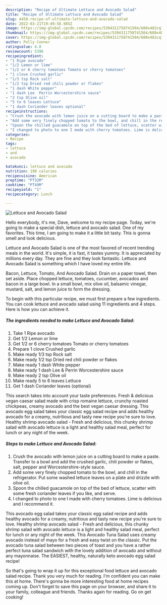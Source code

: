 ```yaml
---
description: "Recipe of Ultimate Lettuce and Avocado Salad"
title: "Recipe of Ultimate Lettuce and Avocado Salad"
slug: 4450-recipe-of-ultimate-lettuce-and-avocado-salad
date: 2022-03-21T19:49:58.985Z
image: https://img-global.cpcdn.com/recipes/5394311758741504/680x482cq70/lettuce-and-avocado-salad-recipe-main-photo.jpg
thumbnail: https://img-global.cpcdn.com/recipes/5394311758741504/680x482cq70/lettuce-and-avocado-salad-recipe-main-photo.jpg
cover: https://img-global.cpcdn.com/recipes/5394311758741504/680x482cq70/lettuce-and-avocado-salad-recipe-main-photo.jpg
author: Polly Conner
ratingvalue: 4.8
reviewcount: 5396
recipeingredient:
- "1 Ripe avocado"
- "1/2 Lemon or lime"
- "1/2 or 6 cherry tomatoes Tomato or cherry tomatoes"
- "1 clove Crushed garlic"
- "1/3 tsp Rock salt"
- "1/2 tsp Dried red chili powder or flakes"
- "1 dash White pepper"
- "1 dash Lee  Perrin Worcestershire sauce"
- "2 tsp Olive oil"
- "5 to 6 leaves Lettuce"
- "1 dash Coriander leaves optional"
recipeinstructions:
- "Crush the avocado with lemon juice on a cutting board to make a paste. Transfer to a bowl and add the crushed garlic, chili powder or flakes, salt, pepper and Worcestershire-style sauce."
- "Add some very finely chopped tomato to the bowl, and chill in the refrigerator. Put some washed lettuce leaves on a plate and drizzle with olive oil."
- "Spoon the chilled guacamole on top of the bed of lettuce, scatter with some fresh coriander leaves if you like, and serve."
- "I changed to photo to one I made with cherry tomatoes. Lime is delicious and I recommend it."
categories:
- Recipe
tags:
- lettuce
- and
- avocado

katakunci: lettuce and avocado 
nutrition: 198 calories
recipecuisine: American
preptime: "PT32M"
cooktime: "PT49M"
recipeyield: "1"
recipecategory: Lunch

---
```



![Lettuce and Avocado Salad](https://img-global.cpcdn.com/recipes/5394311758741504/680x482cq70/lettuce-and-avocado-salad-recipe-main-photo.jpg)

Hello everybody, it's me, Dave, welcome to my recipe page. Today, we're going to make a special dish, lettuce and avocado salad. One of my favorites. This time, I am going to make it a little bit tasty. This is gonna smell and look delicious.

Lettuce and Avocado Salad is one of the most favored of recent trending meals in the world. It's simple, it is fast, it tastes yummy. It is appreciated by millions every day. They are fine and they look fantastic. Lettuce and Avocado Salad is something which I have loved my entire life.

Bacon, Lettuce, Tomato, And Avocado Salad. Drain on a paper towel, then set aside. Place chopped lettuce, tomatoes, cucumber, avocados and bacon in a large bowl. In a small bowl, mix olive oil, balsamic vinegar, mustard, salt, and lemon juice to form the dressing.


To begin with this particular recipe, we must first prepare a few ingredients. You can cook lettuce and avocado salad using 11 ingredients and 4 steps. Here is how you can achieve it.

<!--inarticleads1-->

##### The ingredients needed to make Lettuce and Avocado Salad:

1. Take 1 Ripe avocado
1. Get 1/2 Lemon or lime
1. Get 1/2 or 6 cherry tomatoes Tomato or cherry tomatoes
1. Prepare 1 clove Crushed garlic
1. Make ready 1/3 tsp Rock salt
1. Make ready 1/2 tsp Dried red chili powder or flakes
1. Make ready 1 dash White pepper
1. Make ready 1 dash Lee &amp; Perrin Worcestershire sauce
1. Make ready 2 tsp Olive oil
1. Make ready 5 to 6 leaves Lettuce
1. Get 1 dash Coriander leaves (optional)


This search takes into account your taste preferences. Fresh &amp; delicious vegan caesar salad made with crisp romaine lettuce, crunchy roasted chickpeas, creamy avocado and the best vegan caesar dressing. This avocado egg salad takes your classic egg salad recipe and adds healthy avocado for a creamy, nutritious and tasty new recipe you&#39;re sure to love. Healthy shrimp avocado salad - Fresh and delicious, this chunky shrimp salad with avocado lettuce is a light and healthy salad meal, perfect for lunch or any night of the week. 

<!--inarticleads2-->

##### Steps to make Lettuce and Avocado Salad:

1. Crush the avocado with lemon juice on a cutting board to make a paste. Transfer to a bowl and add the crushed garlic, chili powder or flakes, salt, pepper and Worcestershire-style sauce.
1. Add some very finely chopped tomato to the bowl, and chill in the refrigerator. Put some washed lettuce leaves on a plate and drizzle with olive oil.
1. Spoon the chilled guacamole on top of the bed of lettuce, scatter with some fresh coriander leaves if you like, and serve.
1. I changed to photo to one I made with cherry tomatoes. Lime is delicious and I recommend it.


This avocado egg salad takes your classic egg salad recipe and adds healthy avocado for a creamy, nutritious and tasty new recipe you&#39;re sure to love. Healthy shrimp avocado salad - Fresh and delicious, this chunky shrimp salad with avocado lettuce is a light and healthy salad meal, perfect for lunch or any night of the week. This Avocado Tuna Salad uses creamy avocado instead of mayo for a fresh and easy twist on the classic. Put the avocado tuna salad between two pieces of toast and you have a rather perfect tuna salad sandwich with the lovely addition of avocado and without any mayonnaise. The EASIEST, healthy, naturally keto avocado egg salad recipe! 

So that's going to wrap it up for this exceptional food lettuce and avocado salad recipe. Thank you very much for reading. I'm confident you can make this at home. There's gonna be more interesting food at home recipes coming up. Don't forget to save this page on your browser, and share it to your family, colleague and friends. Thanks again for reading. Go on get cooking!
